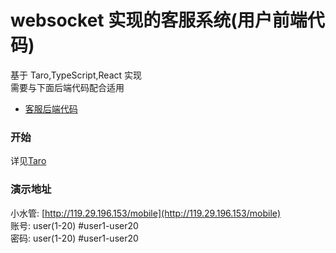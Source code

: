 # websocket 实现的客服系统(用户前端代码)

基于 Taro,TypeScript,React 实现  
需要与下面后端代码配合适用
- [客服后端代码](go-chat-service)
### 开始

详见[Taro](https://github.com/NervJS/taro)

### 演示地址

小水管: [http://119.29.196.153/mobile](http://119.29.196.153/mobile)  
账号: user(1-20) #user1-user20  
密码: user(1-20) #user1-user20
